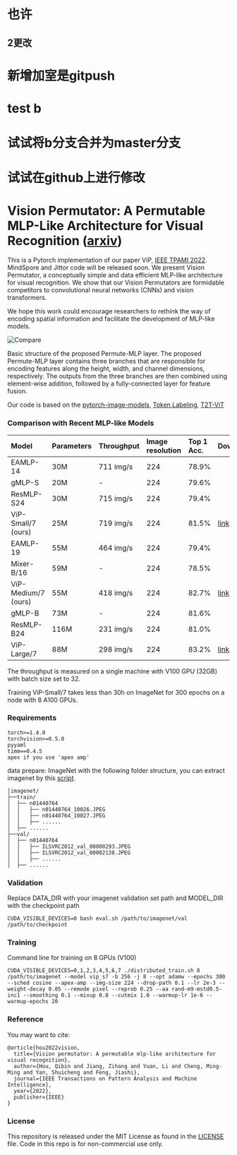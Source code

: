 也许
========
2更改
------
# 新增加室是gitpush
# test b
# 试试将b分支合并为master分支
# 试试在github上进行修改

# Vision Permutator: A Permutable MLP-Like Architecture for Visual Recognition ([arxiv](https://arxiv.org/abs/2106.12368))

This is a Pytorch implementation of our paper ViP, [IEEE TPAMI 2022](https://ieeexplore.ieee.org/abstract/document/9693166/). MindSpore and Jittor code will be released soon. We present Vision Permutator, a conceptually simple and data efficient
MLP-like architecture for visual recognition. We show that our Vision Permutators are formidable competitors to convolutional neural
networks (CNNs) and vision transformers. 

We hope this work could encourage researchers to rethink the way of encoding spatial
information and facilitate the development of MLP-like models.

![Compare](permute_mlp.png)

Basic structure of the proposed Permute-MLP layer. The proposed Permute-MLP layer contains
three branches that are responsible for encoding features along the height, width, and channel
dimensions, respectively. The outputs from the three branches are then combined using element-wise addition, followed by a fully-connected layer for feature fusion.

Our code is based on the [pytorch-image-models](https://github.com/rwightman/pytorch-image-models), [Token Labeling](https://github.com/zihangJiang/TokenLabelinghttps://github.com/rwightman), [T2T-ViT](https://github.com/yitu-opensource/T2T-ViT)

### Comparison with Recent MLP-like Models

| Model                | Parameters | Throughput | Image resolution | Top 1 Acc. | Download | Logs  |
| :------------------- | :--------- | :--------- | :--------------- | :--------- | :------- | :---- |
| EAMLP-14             | 30M        | 711 img/s  |       224        |  78.9%     |          |       |
| gMLP-S               | 20M        | -          |       224        |  79.6%     |          |       |
| ResMLP-S24           | 30M        | 715 img/s  |       224        |  79.4%     |          |       |
| ViP-Small/7 (ours)   | 25M        | 719 img/s  |       224        |  81.5%     | [link](https://drive.google.com/file/d/1cX6eauDrsGsLSZnqsX7cl0oiKX8Dzv5z/view?usp=sharing) | [log](https://github.com/Andrew-Qibin/VisionPermutator/blob/main/logs/vip_s7.log)    |
| EAMLP-19             | 55M        | 464 img/s  |       224        |  79.4%     |          |       |
| Mixer-B/16           | 59M        | -          |       224        |  78.5%     |          |       |
| ViP-Medium/7 (ours)  | 55M        | 418 img/s  |       224        |  82.7%     | [link](https://drive.google.com/file/d/15y5WMypthpbBFdc01E3mJCZit7q0Yn8m/view?usp=sharing) | [log](https://github.com/Andrew-Qibin/VisionPermutator/blob/main/logs/vip_m7.log)    |
| gMLP-B               | 73M        | -          |       224        |  81.6%     |          |       |
| ResMLP-B24           | 116M       | 231 img/s  |       224        |  81.0%     |          |       |
| ViP-Large/7          | 88M        | 298 img/s  |       224        |  83.2%     | [link](https://drive.google.com/file/d/14F5IXGXmB_3jrwK33Efae-WEb5D_G85c/view?usp=sharing) | [log](https://github.com/Andrew-Qibin/VisionPermutator/blob/main/logs/vip_L7.log)    |

The throughput is measured on a single machine with V100 GPU (32GB) with batch size set to 32.

Training ViP-Small/7 takes less than 30h on ImageNet for 300 epochs on a node with 8 A100 GPUs.

### Requirements

```
torch>=1.4.0
torchvision>=0.5.0
pyyaml
timm==0.4.5
apex if you use 'apex amp'
```

data prepare: ImageNet with the following folder structure, you can extract imagenet by this [script](https://gist.github.com/BIGBALLON/8a71d225eff18d88e469e6ea9b39cef4).

```
│imagenet/
├──train/
│  ├── n01440764
│  │   ├── n01440764_10026.JPEG
│  │   ├── n01440764_10027.JPEG
│  │   ├── ......
│  ├── ......
├──val/
│  ├── n01440764
│  │   ├── ILSVRC2012_val_00000293.JPEG
│  │   ├── ILSVRC2012_val_00002138.JPEG
│  │   ├── ......
│  ├── ......
```

### Validation
Replace DATA_DIR with your imagenet validation set path and MODEL_DIR with the checkpoint path
```
CUDA_VISIBLE_DEVICES=0 bash eval.sh /path/to/imagenet/val /path/to/checkpoint
```

### Training

Command line for training on 8 GPUs (V100)
```
CUDA_VISIBLE_DEVICES=0,1,2,3,4,5,6,7 ./distributed_train.sh 8 /path/to/imagenet --model vip_s7 -b 256 -j 8 --opt adamw --epochs 300 --sched cosine --apex-amp --img-size 224 --drop-path 0.1 --lr 2e-3 --weight-decay 0.05 --remode pixel --reprob 0.25 --aa rand-m9-mstd0.5-inc1 --smoothing 0.1 --mixup 0.8 --cutmix 1.0 --warmup-lr 1e-6 --warmup-epochs 20
```


### Reference
You may want to cite:
```
@article{hou2022vision,
  title={Vision permutator: A permutable mlp-like architecture for visual recognition},
  author={Hou, Qibin and Jiang, Zihang and Yuan, Li and Cheng, Ming-Ming and Yan, Shuicheng and Feng, Jiashi},
  journal={IEEE Transactions on Pattern Analysis and Machine Intelligence},
  year={2022},
  publisher={IEEE}
}
```


### License
This repository is released under the MIT License as found in the [LICENSE](LICENSE) file. Code in this repo is for non-commercial use only.

